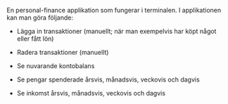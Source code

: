 En personal-finance applikation som fungerar i terminalen. I applikationen kan man göra följande:

- Lägga in transaktioner (manuellt; när man exempelvis har köpt något eller fått lön)

- Radera transaktioner (manuellt)

- Se nuvarande kontobalans

- Se pengar spenderade årsvis, månadsvis, veckovis och dagvis

- Se inkomst årsvis, månadsvis, veckovis och dagvis
